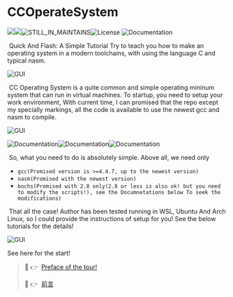 # CCOperateSystem

![](https://img.shields.io/badge/Language-C>=C90-informational?logo=C&logoColor=#A8B9CC&color=#A8B9CC)![](https://img.shields.io/badge/Language-ASM-red)![STILL_IN_MAINTAINS](https://img.shields.io/badge/Maintains-YES-red)![License](https://img.shields.io/badge/license-GNUv3-yellow)  ![Documentation](https://img.shields.io/badge/Documentation-ON_THE_WAY-brightgreen)

​	Quick And Flash: A Simple Tutorial Try to teach you how to make an operating system in a modern toolchains, with using the language C and typical nasm.

![GUI](https://img.shields.io/badge/Introduction-What_is_CC_Operating_System-blue)

​	CC Operating System is a quite common and simple operating mininum system that can run in virtual machines. To startup, you need to setup your work environment, With current time, I can promised that the repo except my specially markings, all the code is available to use the newest gcc and nasm to compile.

![GUI](https://img.shields.io/badge/Setup-Try_The_Run-yellow)

![Documentation](https://img.shields.io/badge/TOOLS-GCC>=4.4.7-brightgreen)![Documentation](https://img.shields.io/badge/TOOLS-nasm>=2.16-red)![Documentation](https://img.shields.io/badge/Environment-Bochs_Only_Current-blue)

​	So, what you need to do is absolutely simple. Above all, we need only 

- `gcc(Promised version is >=4.4.7, up to the newest version)`
- `nasm(Promised with the newest version)`
- `bochs(Promised with 2.8 only(2.8 or less is also ok! but you need to modify the scripts!), see the Documnetations below To seek the modifications)`

​	That all the case! Author has been tested running in WSL, Ubuntu And Arch Linux, so I could provide the instructions of setup for you! See the below tutorials for the details! 

![GUI](https://img.shields.io/badge/Documentation-Where_And_How_Should_I_Start-yellow)

See here for the start!

>  :link:  :point_right: ​ [Preface of the tour!](./Documentations/README_EN.md)
>
>  :link:  :point_right: ​ [前言](./Documentations/README.md)







